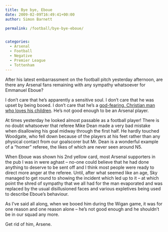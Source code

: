 ```yaml
---
title: Bye bye, Eboue
date: 2009-02-09T16:49:41+00:00
author: Simon Barnett

permalink: /football/bye-bye-eboue/


categories:
  - Arsenal
  - Football
  - Negative
  - Premier League
  - Tottenham
---
```

After his latest embarrassment on the football pitch yesterday afternoon, are there any Arsenal fans remaining with any sympathy whatsoever for Emmanuel Eboue?

I don&#8217;t care that he&#8217;s apparently a sensitive soul. I don&#8217;t care that he was upset by being booed. I don&#8217;t care that he&#8217;s a <a href="http://www.guardian.co.uk/football/2009/feb/07/interview-emmanuel-eboue-arsenal" target="_blank">god-fearing, Christian man who loves his children</a>. He&#8217;s not good enough to be an Arsenal player.

At times yesterday he looked almost passable as a football player! There is no doubt whatsoever that referee Mike Dean made a very bad mistake when disallowing his goal midway through the first half. He hardly touched Woodgate, who fell down because of the players at his feet rather than any physical contact from our goalscorer but Mr. Dean is a wonderful example of a &#8220;homer&#8221; referee, the likes of which are never seen around N5.

When Eboue was shown his 2nd yellow card, most Arsenal supporters in the pub I was in were aghast &#8211; no-one could believe that he had done anything to deserve to be sent off and I think most people were ready to direct more anger at the referee. Until, after what seemed like an age, Sky managed to get round to showing the incident which led up to it &#8211; at which point the shred of sympathy that we all had for the man evaporated and was replaced by the usual disillusioned faces and various expletives being used to describe Eboue&#8217;s behaviour.

As I&#8217;ve said all along, when we booed him during the Wigan game, it was for one reason and one reason alone &#8211; he&#8217;s not good enough and he shouldn&#8217;t be in our squad any more.

Get rid of him, Arsene.
